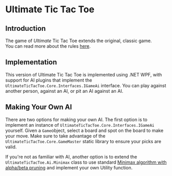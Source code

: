 # **Ultimate Tic Tac Toe**

## Introduction

The game of *Ultimate* Tic Tac Toe extends the original, classic game.  
You can read more about the rules [here](https://mathwithbaddrawings.com/2013/06/16/ultimate-tic-tac-toe/).

## Implementation
This version of Ultimate Tic Tac Toe is implemented using .NET WPF, with support for AI plugins that implement the `UltimateTicTacToe.Core.Interfaces.IGameAi` interface.  You can play against another person, against an AI, or pit an AI against an AI.  

## Making Your Own AI
There are two options for making your own AI.  The first option is to implement an instance of 
`UltimateTicTacToe.Core.Interfaces.IGameAi` yourself.  Given a `Game`object, select a board and spot on the board to make your move.  Make sure to take advantage of the `UltimateTicTacToe.Core.GameMaster` static library to ensure your picks are valid.

If you're not as familiar with AI, another option is to extend the `UltimateTicTacToe.Ai.Minimax` class to use standard [Minimax algorithm with alpha/beta pruning](https://en.wikipedia.org/wiki/Alpha%E2%80%93beta_pruning) and implement your own Utility function.